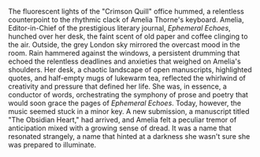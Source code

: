 The fluorescent lights of the "Crimson Quill" office hummed, a relentless counterpoint to the rhythmic clack of Amelia Thorne's keyboard.  Amelia, Editor-in-Chief of the prestigious literary journal, *Ephemeral Echoes*, hunched over her desk, the faint scent of old paper and coffee clinging to the air.  Outside, the grey London sky mirrored the overcast mood in the room.  Rain hammered against the windows, a persistent drumming that echoed the relentless deadlines and anxieties that weighed on Amelia's shoulders.  Her desk, a chaotic landscape of open manuscripts, highlighted quotes, and half-empty mugs of lukewarm tea, reflected the whirlwind of creativity and pressure that defined her life.  She was, in essence, a conductor of words, orchestrating the symphony of prose and poetry that would soon grace the pages of *Ephemeral Echoes*.  Today, however, the music seemed stuck in a minor key.  A new submission, a manuscript titled "The Obsidian Heart," had arrived, and Amelia felt a peculiar tremor of anticipation mixed with a growing sense of dread.  It was a name that resonated strangely, a name that hinted at a darkness she wasn't sure she was prepared to illuminate.
